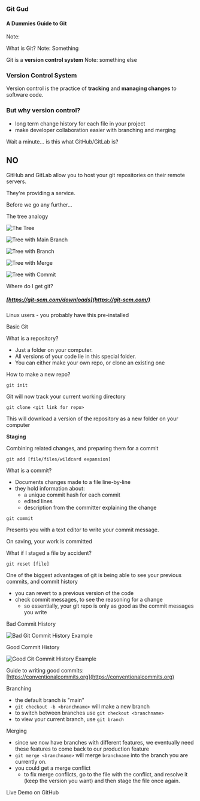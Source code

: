 ### Git Gud
#### A Dummies Guide to Git
Note:



What is Git?
Note: Something



Git is a **version control system**
Note: something else



### Version Control System
Version control is the practice of **tracking** and **managing changes** to software code. <!-- .element: class="fragment" data-fragment-index="1" -->



### But why version control?
- long term change history for each file in your project <!-- .element: class="fragment" data-fragment-index="1" -->
- make developer collaboration easier with branching and merging <!-- .element: class="fragment" data-fragment-index="2" -->



Wait a minute... is this what GitHub/GitLab is?



## **NO**



GitHub and GitLab allow you to host your git repositories on their remote servers.

They're providing a service. <!-- .element: class="fragment" data-fragment-index="1" -->



Before we go any further...



The tree analogy



![The Tree](images/treemed.png)



![Tree with Main Branch](images/treetrunklabel.png)



![Tree with Branch](images/treebranchlabel.png)



![Tree with Merge](images/treemergelabel.png)



![Tree with Commit](images/treecommitlabel.png)



Where do I get git?



##### [https://git-scm.com/downloads](https://git-scm.com/)
Linux users - you probably have this pre-installed



Basic Git



What is a repository?



- Just a folder on your computer.
- All versions of your code lie in this special folder.
- You can either make your own repo, or clone an existing one



How to make a new repo?  

`git init`   <!-- .element: class="fragment" data-fragment-index="1" -->

Git will now track your current working directory <!-- .element: class="fragment" data-fragment-index="2" -->



`git clone <git link for repo>`

This will download a version of the repository as a new folder on your computer <!-- .element: class="fragment" data-fragment-index="1" -->



**Staging**  

Combining related changes, and preparing them for a commit <!-- .element: class="fragment" data-fragment-index="1" -->


`git add [file/files/wildcard expansion]`



What is a commit?
- Documents changes made to a file line-by-line <!-- .element: class="fragment" data-fragment-index="1" -->
- they hold information about: <!-- .element: class="fragment" data-fragment-index="2" -->
    - a unique commit hash for each commit <!-- .element: class="fragment" data-fragment-index="3" -->
    - edited lines <!-- .element: class="fragment" data-fragment-index="4" -->
    - description from the committer explaining the change <!-- .element: class="fragment" data-fragment-index="5" -->


`git commit`  

Presents you with a text editor to write your commit message. <!-- .element: class="fragment" data-fragment-index="1" -->

On saving, your work is committed <!-- .element: class="fragment" data-fragment-index="2" -->



What if I staged a file by accident?  

`git reset [file]` <!-- .element: class="fragment" data-fragment-index="1" -->



One of the biggest advantages of git is being able to see your previous commits, and commit history
- you can revert to a previous version of the code
- check commit messages, to see the reasoning for a change
    - so essentially, your git repo is only as good as the commit messages you write



Bad Commit History


![Bad Git Commit History Example](images/bad-git-commit.png)



Good Commit History


![Good Git Commit History Example](images/good-git-commit.png)



Guide to writing good commits:  
[https://conventionalcommits.org](https://conventionalcommits.org)



Branching  
- the default branch is "main" <!-- .element: class="fragment" data-fragment-index="1" -->
- `git checkout -b <branchname>` will make a new branch <!-- .element: class="fragment" data-fragment-index="2" -->
- to switch between branches use `git checkout <branchname>` <!-- .element: class="fragment" data-fragment-index="3" -->
- to view your current branch, use `git branch` <!-- .element: class="fragment" data-fragment-index="4" -->



Merging
- since we now have branches with different features, we eventually need these features to come back to our production feature <!-- .element: class="fragment" data-fragment-index="1" -->
- `git merge <branchname>` will merge `branchname` into the branch you are currently on. <!-- .element: class="fragment" data-fragment-index="2" -->
- you could get a merge conflict <!-- .element: class="fragment" data-fragment-index="3" -->
    - to fix merge conflicts, go to the file with the conflict, and resolve it (keep the version you want) and then stage the file once again. <!-- .element: class="fragment" data-fragment-index="4" -->



Live Demo on GitHub 